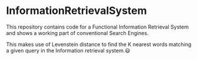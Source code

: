 # InformationRetrievalSystem
This repository contains code for a Functional Information Retrieval System and shows a working part of conventional Search Engines.

This makes use of Levenstein distance to find the K nearest words matching a given query in the Information retrieval system.:smiley:
